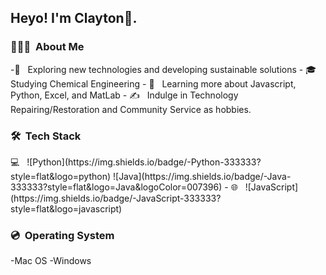 <h2> Heyo! I'm Clayton👋.</h2>

<h3> 👨🏻‍💻 &nbsp;About Me </h3>
-🤔 &nbsp; Exploring new technologies and developing sustainable solutions
- 🎓 &nbsp; Studying Chemical Engineering 
- 🌱 &nbsp; Learning more about Javascript, Python, Excel, and MatLab
- ✍️ &nbsp; Indulge in Technology Repairing/Restoration and Community Service as hobbies.

<h3> 🛠 &nbsp;Tech Stack</h3>
 💻 &nbsp;
  ![Python](https://img.shields.io/badge/-Python-333333?style=flat&logo=python)
  ![Java](https://img.shields.io/badge/-Java-333333?style=flat&logo=Java&logoColor=007396)
- 🌐 &nbsp;
  ![JavaScript](https://img.shields.io/badge/-JavaScript-333333?style=flat&logo=javascript)
  
<h3> 💿 &nbsp;Operating System</h3>
-Mac OS
-Windows
